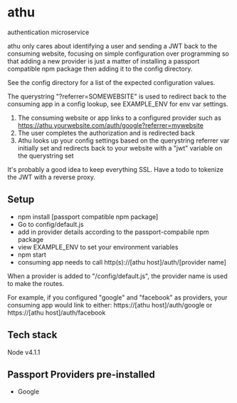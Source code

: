 # athu
authentication microservice

athu only cares about identifying a user and sending a JWT back to the consuming website, focusing on simple configuration over programming so that adding a new provider is just a matter of
installing a passport compatible npm package then adding it to the config directory.

See the config directory for a list of the expected configuration values.

The querystring "?referrer=SOMEWEBSITE" is used to redirect back to the consuming app in a config lookup, see EXAMPLE_ENV for env var settings.

1. The consuming website or app links to a configured provider such as https://athu.yourwebsite.com/auth/google?referrer=mywebsite
2. The user completes the authorization and is redirected back
3. Athu looks up your config settings based on the querystring referrer var initially set and redirects back to your website with a "jwt" variable on the querystring set

It's probably a good idea to keep everything SSL.
Have a todo to tokenize the JWT with a reverse proxy.

## Setup

- npm install [passport compatible npm package]
- Go to config/default.js
- add in provider details according to the passport-compabile npm package
- view EXAMPLE_ENV to set your environment variables
- npm start
- consuming app needs to call http(s)://[athu host]/auth/[provider name]

When a provider is added to "/config/default.js", the provider name is used to make the routes.

For example, if you configured "google" and "facebook" as providers, your consuming app would link to either:
https://[athu host]/auth/google
or
https://[athu host]/auth/facebook

##

## Tech stack
Node v4.1.1

## Passport Providers pre-installed

* Google
